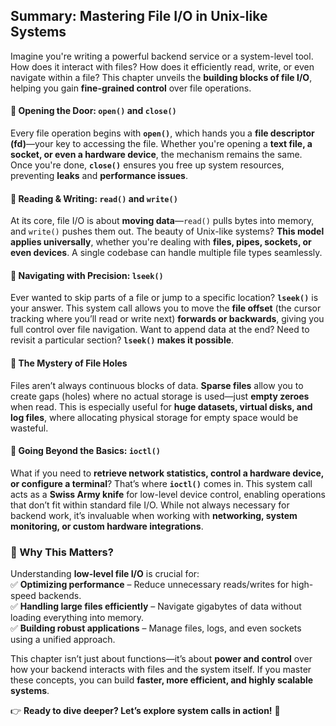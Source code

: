 ## **Summary: Mastering File I/O in Unix-like Systems**  

Imagine you're writing a powerful backend service or a system-level tool. How does it interact with files? How does it efficiently read, write, or even navigate within a file? This chapter unveils the **building blocks of file I/O**, helping you gain **fine-grained control** over file operations.  

#### **🔹 Opening the Door: `open()` and `close()`**  
Every file operation begins with **`open()`**, which hands you a **file descriptor (fd)**—your key to accessing the file. Whether you're opening a **text file, a socket, or even a hardware device**, the mechanism remains the same. Once you're done, **`close()`** ensures you free up system resources, preventing **leaks** and **performance issues**.  

#### **🔹 Reading & Writing: `read()` and `write()`**  
At its core, file I/O is about **moving data**—`read()` pulls bytes into memory, and `write()` pushes them out. The beauty of Unix-like systems? **This model applies universally**, whether you're dealing with **files, pipes, sockets, or even devices**. A single codebase can handle multiple file types seamlessly.  

#### **🔹 Navigating with Precision: `lseek()`**  
Ever wanted to skip parts of a file or jump to a specific location? **`lseek()`** is your answer. This system call allows you to move the **file offset** (the cursor tracking where you’ll read or write next) **forwards or backwards**, giving you full control over file navigation. Want to append data at the end? Need to revisit a particular section? **`lseek()` makes it possible**.  

#### **🔹 The Mystery of File Holes**  
Files aren’t always continuous blocks of data. **Sparse files** allow you to create gaps (holes) where no actual storage is used—just **empty zeroes** when read. This is especially useful for **huge datasets, virtual disks, and log files**, where allocating physical storage for empty space would be wasteful.  

#### **🔹 Going Beyond the Basics: `ioctl()`**  
What if you need to **retrieve network statistics, control a hardware device, or configure a terminal**? That’s where **`ioctl()`** comes in. This system call acts as a **Swiss Army knife** for low-level device control, enabling operations that don’t fit within standard file I/O. While not always necessary for backend work, it’s invaluable when working with **networking, system monitoring, or custom hardware integrations**.  

### **🔹 Why This Matters?**  
Understanding **low-level file I/O** is crucial for:  
✅ **Optimizing performance** – Reduce unnecessary reads/writes for high-speed backends.  
✅ **Handling large files efficiently** – Navigate gigabytes of data without loading everything into memory.  
✅ **Building robust applications** – Manage files, logs, and even sockets using a unified approach.  

This chapter isn’t just about functions—it’s about **power and control** over how your backend interacts with files and the system itself. If you master these concepts, you can build **faster, more efficient, and highly scalable systems**.  

👉 **Ready to dive deeper? Let’s explore system calls in action!** 🚀
